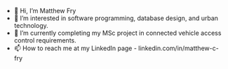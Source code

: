 - 👋 Hi, I’m Matthew Fry
- 👀 I’m interested in software programming, database design, and urban technology.
- 🌱 I’m currently completing my MSc project in connected vehicle access control requirements.
- 📫 How to reach me at my LinkedIn page - linkedin.com/in/matthew-c-fry
